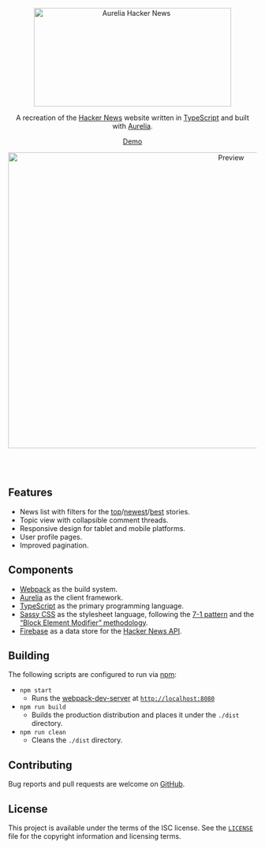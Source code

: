 <p align="center">
  <a href="#readme">
    <img 
      src="https://cdn.rawgit.com/michaelbull/aurelia-hacker-news/master/assets/logo.svg"
      alt="Aurelia Hacker News"
      width="400"
      height="200" 
    />
  </a>
</p>
<p align="center">
  A recreation of the <a href="https://news.ycombinator.com/news" rel="nofollow">Hacker News</a> website written in 
  <a href="https://www.typescriptlang.org/" rel="nofollow">TypeScript</a> and built with
  <a href="https://aurelia.io/" rel="nofollow">Aurelia</a>.
</p>
<p align="center">
  <a href="https://michaelbull.github.io/aurelia-hacker-news" rel="nofollow">Demo</a>
</p>
<p align="center">
  <a href="https://michaelbull.github.io/aurelia-hacker-news">
    <img
      src="https://cdn.rawgit.com/michaelbull/aurelia-hacker-news/master/assets/preview.png"
      alt="Preview"
      width="888"
      height="600"
    />
  </a>
</p>
<br />
<br />


## Features

- News list with filters for the
  [top][topstories]/[newest][newstories]/[best][beststories] stories.
- Topic view with collapsible comment threads.
- Responsive design for tablet and mobile platforms.
- User profile pages.
- Improved pagination.

## Components

- [Webpack][webpack] as the build system.
- [Aurelia][aurelia] as the client framework.
- [TypeScript][ts] as the primary programming language.
- [Sassy CSS][scss] as the stylesheet language, following the [7-1 pattern][7-1]
  and the [“Block Element Modifier” methodology][bem].
- [Firebase][firebase] as a data store for the [Hacker News API][hn-api].

## Building

The following scripts are configured to run via [npm][npm]:

- `npm start`
  - Runs the [webpack-dev-server][dev-server] at
    [`http://localhost:8080`][localhost]
- `npm run build`
  - Builds the production distribution and places it under the `./dist`
    directory.
- `npm run clean`
  - Cleans the `./dist` directory.

## Contributing

Bug reports and pull requests are welcome on [GitHub][github].

## License

This project is available under the terms of the ISC license. See the
[`LICENSE`](LICENSE) file for the copyright information and licensing terms.

[topstories]: https://michaelbull.github.io/aurelia-hacker-news/#/news
[newstories]: https://michaelbull.github.io/aurelia-hacker-news/#/newest
[beststories]: https://michaelbull.github.io/aurelia-hacker-news/#/best
[webpack]: https://webpack.github.io/
[aurelia]: https://aurelia.io/
[ts]: https://www.typescriptlang.org/
[scss]: http://sass-lang.com/
[7-1]: https://sass-guidelin.es/#the-7-1-pattern
[bem]: http://getbem.com/
[firebase]: https://www.npmjs.com/package/firebase
[hn-api]: https://github.com/HackerNews/API
[npm]: https://www.npmjs.com/
[dev-server]: https://github.com/webpack/webpack-dev-server
[localhost]: http://localhost:8080
[github]: https://github.com/michaelbull/aurelia-hacker-news
